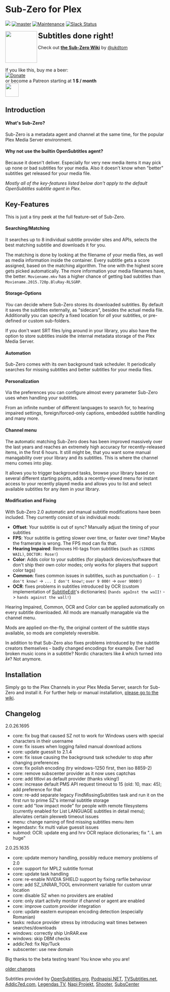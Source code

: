 # Sub-Zero for Plex
[![](https://img.shields.io/github/release/pannal/Sub-Zero.bundle.svg?style=flat&label=stable)](https://github.com/pannal/Sub-Zero.bundle/releases/latest)<!--[![](https://img.shields.io/github/release/pannal/Sub-Zero.bundle/all.svg?maxAge=2592000&label=testing+2.0+RC9)](https://github.com/pannal/Sub-Zero.bundle/releases)--> [![master](https://img.shields.io/badge/master-stable-green.svg?maxAge=2592000)]()
[![Maintenance](https://img.shields.io/maintenance/yes/2017.svg)]()
[![Slack Status](https://szslack.fragstore.net/badge.svg)](https://szslack.fragstore.net)

<img src="https://raw.githubusercontent.com/pannal/Sub-Zero.bundle/master/Contents/Resources/subzero.gif" align="left" height="100"> <font size="5"><b>Subtitles done right!</b></font><br />

Check out **[the Sub-Zero Wiki](https://github.com/pannal/Sub-Zero.bundle/wiki)** by [@ukdtom](https://github.com/ukdtom) <br />
<br style="clear:left;"/>

If you like this, buy me a beer: <br>[![Donate](https://www.paypalobjects.com/en_US/i/btn/btn_donate_LG.gif)](https://www.paypal.com/cgi-bin/webscr?cmd=_s-xclick&hosted_button_id=G9VKR2B8PMNKG) <br>or become a Patreon starting at **1 $ / month** <br><a href="https://www.patreon.com/subzero_plex" target="_blank"><img src="http://www.wenspencer.com/wp-content/uploads/2017/02/patreon-button.png" height="42" /></a>

## Introduction
#### What's Sub-Zero?
Sub-Zero is a metadata agent and channel at the same time, for the popular Plex Media Server environment.

#### Why not use the builtin OpenSubtitles agent?
Because it doesn't deliver. Especially for very new media items it may pick up none or bad subtitles for your media. Also it doesn't know when "better" subtitles get released for your media file.

*Mostly all of the key-features listed below don't apply to the default OpenSubtitles subtitle agent in Plex.*

## Key-Features
This is just a tiny peek at the full feature-set of Sub-Zero.

#### Searching/Matching
It searches up to 8 individual subtitle provider sites and APIs, selects the best matching subtitle and downloads it for you.

The matching is done by looking at the filename of your media files, as well as media information inside the container.
Every subtitle gets a score assigned, based on the matching algorithm. The one with the highest score gets picked automatically. The more information your media filenames have, the better. `Moviename.mkv` has a higher chance of getting bad subtitles than `Moviename.2015.720p.BluRay-RLSGRP`.

#### Storage-Options
*You* can decide where Sub-Zero stores its downloaded subtitles. By default it saves the subtitles externally, as "sidecars", besides the actual media file.
Additionally you can specify a fixed location for *all* your subtitles, or pre-defined or custom sub-folders.

If you don't want SRT files lying around in your library, you also have the option to store subtitles inside the internal metadata storage of the Plex Media Server.

#### Automation
Sub-Zero comes with its own background task scheduler. It periodically searches for missing subtitles and better subtitles for your media files.

#### Personalization
Via the preferences you can configure almost every parameter Sub-Zero uses when handling your subtitles.

From an infinite number of different languages to search for, to hearing impaired settings, foreign/forced-only captions, embedded subtitle handling and many more.

#### Channel menu
The automatic matching Sub-Zero does has been improved massively over the last years and reaches an extremely high accuracy for recently-released items, in the first 6 hours. It still might be, that you want some manual managability over your library and its subtitles. This is where the channel menu comes into play.

It allows you to trigger background tasks, browse your library based on several different starting points, adds a recently-viewed menu for instant access to your recently played media and allows you to list and select available subtitles for any item in your library.

#### Modification and Fixing
With Sub-Zero 2.0 automatic and manual subtitle modifications have been included.
They currently consist of six individual mods:
- **Offset**: Your subtitle is out of sync? Manually adjust the timing of your subtitles
- **FPS**: Your subtitle is getting slower over time, or faster over time? Maybe the framerate is wrong. The FPS mod can fix that.
- **Hearing Impaired**: Removes HI-tags from subtitles (such as `(SIRENS WAIL)`, `DOCTOR: Rose!`)
- **Color**: Adds color to your subtitles (for playback devices/software that don't ship their own color modes; only works for players that support color tags)
- **Common**: fixes common issues in subtitles, such as punctuation (`-- I don't know!` -> `... I don't know!`; `over 9 000!` -> `over 9000!`)
- **OCR**: fixes problems in subtitles introduced by OCR (custom implementation of [SubtitleEdit](https://github.com/SubtitleEdit/subtitleedit)'s dictionaries) (`hands agaInst the waII!` -> `hands against the wall!`)

Hearing Impaired, Common, OCR and Color can be applied automatically on every subtitle downloaded. All mods are manually managable via the channel menu.

Mods are applied on-the-fly, the original content of the subtitle stays available, so mods are completely reversible.

In addition to that Sub-Zero also fixes problems introduced by the subtitle creators themselves - badly changed encodings for example.
Ever had broken music icons in a subtitle? Nordic characters like `Å` which turned into `Ã¥`? Not anymore.

## Installation
Simply go to the Plex Channels in your Plex Media Server, search for Sub-Zero and install it.
For further help or manual installation, [please go to the wiki](https://github.com/pannal/Sub-Zero.bundle/wiki).

## Changelog

2.0.26.1695
- core: fix bug that caused SZ not to work for Windows users with special characters in their username
- core: fix issues when logging failed manual download actions
- core: update guessit to 2.1.4
- core: fix issue causing the background task scheduler to stop after changing preferences
- core: fix polish encoding (try windows-1250 first, then iso 8859-2)
- core: remove subscenter provider as it now uses captchas
- core: add titlovi as default provider (thanks viking!)
- core: increase default PMS API request timeout to 15 (old: 10, max: 45); add preference for that
- core: re-add separate legacy FindMissingSubtitles task and run it on the first run to prime SZ's internal subtitle storage
- core: add "low impact mode" for people with remote filesystems (currently enabled for List LANGUAGE subtitles in detail menu); alleviates certain plexweb timeout issues
- menu: change naming of find missing subtitles menu item
- legendastv: fix multi value guessit issues
- submod: OCR: update eng and hrv OCR replace dictionaries; fix ". L am huge"


2.0.25.1635
- core: update memory handling, possibly reduce memory problems of 2.0
- core: support for MPL2 subtitle format
- core: update task handling
- core: re-enable NVIDIA SHIELD support by fixing rarfile behaviour
- core: add SZ_UNRAR_TOOL environment variable for custom unrar location
- core: disable SZ when no providers are enabled
- core: only start activity monitor if channel or agent are enabled
- core: improve custom provider integration
- core: update eastern european encoding detection (especially Romanian)
- tasks: reduce provider stress by introducing wait times between searches/downloads
- windows: correctly ship UnRAR.exe
- windows: skip DBM checks
- addic7ed: fix Nip/Tuck
- subscenter: use new domain


Big thanks to the beta testing team! You know who you are!

[older changes](CHANGELOG.md)


Subtitles provided by [OpenSubtitles.org](http://www.opensubtitles.org/), [Podnapisi.NET](https://www.podnapisi.net/), [TVSubtitles.net](http://www.tvsubtitles.net/), [Addic7ed.com](http://www.addic7ed.com/), [Legendas TV](http://legendas.tv/), [Napi Projekt](http://www.napiprojekt.pl/), [Shooter](http://shooter.cn/), [SubsCenter](http://www.subscenter.org)
